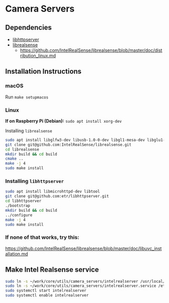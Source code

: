 # Camera Servers

## Dependencies
* [libhttpserver](https://github.com/etr/libhttpserver)
* [librealsense](https://github.com/IntelRealSense/librealsense)
  * https://github.com/IntelRealSense/librealsense/blob/master/doc/distribution_linux.md
    
## Installation Instructions

### macOS
Run `make setupmacos`

### Linux
**If on Raspberry Pi (Debian):** `sudo apt install xorg-dev`

Installing `librealsense`
```bash
sudo apt install libglfw3-dev libusb-1.0-0-dev libgl1-mesa-dev libglu1-mesa-dev
git clone git@github.com:IntelRealSense/librealsense.git
cd librealsense
mkdir build && cd build
cmake ..
make -j 4
sudo make install
```
    
### Installing `libhttpserver`
```bash
sudo apt install libmicrohttpd-dev libtool
git clone git@github.com:etr/libhttpserver.git
cd libhttpserver
./bootstrap
mkdir build && cd build
../configure
make -j 4
sudo make install
```

### If none of that works, try this:
https://github.com/IntelRealSense/librealsense/blob/master/doc/libuvc_installation.md

## Make Intel Realsense service
```bash
sudo ln -s ~/work/core/utils/camera_servers/intelrealserver /usr/local/bin
sudo ln -s ~/work/core/utils/camera_servers/intelrealserver.service /etc/systemd/system/
sudo systemctl start intelrealserver
sudo systemctl enable intelrealserver
```